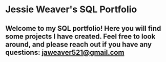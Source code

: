 # Jessie Weaver's SQL Portfolio 
## Welcome to my SQL portfolio! Here you will find some projects I have created. Feel free to look around, and please reach out if you have any questions: jaweaver521@gmail.com
